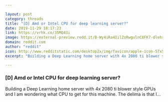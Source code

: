```yaml
---

layout: post
category: threads
title: "[D] Amd or Intel CPU for deep learning server?"
date: 2019-11-29 18:17:23
link: https://vrhk.co/35MQ43i
image: https://external-preview.redd.it/B-Wy4iRa4IilZoRwgulnC8FK7-dlehrD3GtXpunpLOs.jpg?width=200&height=104.712041885&auto=webp&s=3c6eeb5227b63b9177c305a85e48aa05681947ea
domain: reddit.com
author: "reddit"
icon: http://www.redditstatic.com/desktop2x/img/favicon/apple-icon-57x57.png
excerpt: "Building a Deep Learning home server with 4x 2080 ti blower style GPUs and I am wondering what CPU to get for this machine. The delima is that I..."

---
```


### [D] Amd or Intel CPU for deep learning server?

Building a Deep Learning home server with 4x 2080 ti blower style GPUs and I am wondering what CPU to get for this machine. The delima is that I...